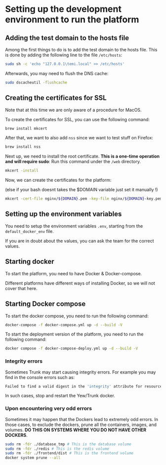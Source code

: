 # Setting up the development environment to run the platform

## Adding the test domain to the hosts file
Among the first things to do is to add the test domain to the hosts file.
This is done by adding the following line to the file `/etc/hosts`:

```bash
sudo sh -c 'echo "127.0.0.1\temi.local" >> /etc/hosts'
```

Afterwards, you may need to flush the DNS cache:

```bash
sudo dscacheutil -flushcache
```

## Creating the certificates for SSL

Note that at this time we are only aware of a procedure for MacOS.

To create the certificates for SSL, you can use the following command:

```bash
brew install mkcert
```

After that, we want to also add `nss` since we want to test stuff on Firefox:

```bash
brew install nss
```

Next up, we need to install the root certificate. **This is a one-time operation and will require sudo**:
Run this command under the `/web` directory.

```bash
mkcert -install
```

Now, we can create the certificates for the platform:

(else if your bash doesnt takes the $DOMAIN variable just set it manually !)

```bash
mkcert -cert-file nginx/${DOMAIN}.pem -key-file nginx/${DOMAIN}-key.pem ${DOMAIN}
```

## Setting up the environment variables
You need to setup the environment variables `.env`, starting from the `default_docker_env` file.

If you are in doubt about the values, you can ask the team for the correct values.

## Starting docker
To start the platform, you need to have Docker & Docker-compose.

Different platforms have different ways of installing Docker, so we will not cover that here.

## Starting Docker compose
To start the docker compose, you need to run the following command:

```bash
docker-compose -f docker-compose.yml up -d --build -V
```

To start the deployment version of the platform, you need to run the following command:

```bash
docker compose -f docker-compose-deploy.yml up -d --build -V
```

### Integrity errors
Sometimes Trunk may start causing integrity errors. For example you may find in the console errors such as:

```bash
Failed to find a valid digest in the 'integrity' attribute for resource 'https://emi.local/frontend.js' with computed SHA-384 integrity '328Yb/77DVCU/r2WVi7/JLFi2UQE0ZOtdwEOg0zorekdvvT5nQIbXMf1uFWoXC95'. The resource has been blocked.
```

In such cases, stop and restart the Yew/Trunk docker.

### Upon encountering very odd errors
Sometimes it may happen that the Dockers lead to extremely odd errors. In those cases, to exclude the dockers, prune all the containers, images, and volumes. **DO THIS ON SYSTEMS WHERE YOU DO NOT HAVE OTHER DOCKERS**.

```bash
sudo rm -fdr ./database_tmp # This is the database volume
sudo rm -fdr ./redis # This is the redis volume
sudo rm -fdr ./frontend/dist # This is the frontend volume
docker system prune --all
```